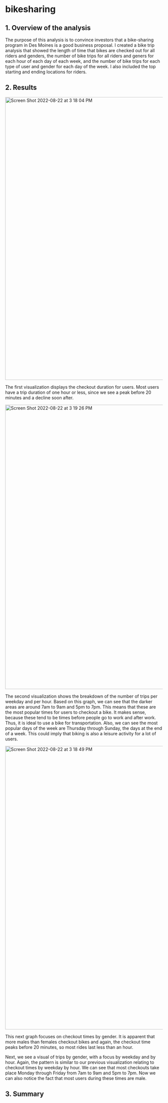 # bikesharing
## 1. Overview of the analysis

The purpose of this analysis is to convince investors that a bike-sharing program in Des Moines is a good business proposal. I created a bike trip analysis that showed the length of time that bikes are checked out for all riders and genders, the number of bike trips for all riders and geners for each hour of each day of each week, and the number of bike trips for each type of user and gender for each day of the week. I also included the top starting and ending locations for riders. 

## 2. Results

<img width="901" alt="Screen Shot 2022-08-22 at 3 18 04 PM" src="https://user-images.githubusercontent.com/105089651/186003072-16eab062-8dd8-4ade-8d13-bb2358d94dd9.png">

The first visualization displays the checkout duration for users. Most users have a trip duration of one hour or less, since we see a peak before 20 minutes and a decline soon after. 

<img width="906" alt="Screen Shot 2022-08-22 at 3 19 26 PM" src="https://user-images.githubusercontent.com/105089651/186004097-cd8f17ca-0715-4e72-81cf-d90a7a80a5bf.png">

The second visualization shows the breakdown of the number of trips per weekday and per hour. Based on this graph, we can see that the darker areas are around 7am to 9am and 5pm to 7pm. This means that these are the most popular times for users to checkout a bike. It makes sense, because these tend to be times before people go to work and after work. Thus, it is ideal to use a bike for transportation. Also, we can see the most popular days of the week are Thursday through Sunday, the days at the end of a week. This could imply that biking is also a leisure activity for a lot of users.

<img width="903" alt="Screen Shot 2022-08-22 at 3 18 49 PM" src="https://user-images.githubusercontent.com/105089651/186004442-566b43e1-006d-497c-962f-9a530f41661b.png">

This next graph focuses on checkout times by gender. It is apparent that more males than females checkout bikes and again, the checkout time peaks before 20 minutes, so most rides last less than an hour.



Next, we see a visual of trips by gender, with a focus by weekday and by hour. Again, the pattern is similar to our previous visualization relating to checkout times by weekday by hour. We can see that most checkouts take place Monday through Friday from 7am to 9am and 5pm to 7pm. Now we can also notice the fact that most users during these times are male.  

## 3. Summary

